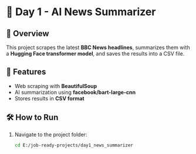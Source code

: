# 📰 Day 1 - AI News Summarizer

## 📖 Overview
This project scrapes the latest **BBC News headlines**, summarizes them with a **Hugging Face transformer model**, and saves the results into a CSV file.

## 🚀 Features
- Web scraping with **BeautifulSoup**
- AI summarization using **facebook/bart-large-cnn**
- Stores results in **CSV format**

## 🛠️ How to Run
1. Navigate to the project folder:
   ```bash
   cd E:/job-ready-projects/day1_news_summarizer
